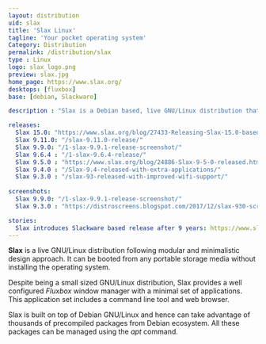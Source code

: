 ```yaml
---
layout: distribution
uid: slax
title: 'Slax Linux'
tagline: 'Your pocket operating system'
Category: Distribution
permalink: /distribution/slax
type : Linux
logo: slax_logo.png
preview: slax.jpg
home_page: https://www.slax.org/
desktops: [fluxbox]
base: [debian, Slackware]

description : "Slax is a Debian based, live GNU/Linux distribution that follows a modular design approach. It comes with minimal tools required to run a desktop system"

releases:
  Slax 15.0: "https://www.slax.org/blog/27433-Releasing-Slax-15.0-based-on-Slackware-again-after-9-years-and-11.4-based-on-Debian-.html"
  Slax 9.11.0: "/slax-9.11.0-release/"
  Slax 9.9.0: "/1-slax-9.9.1-release-screenshot/"
  Slax 9.6.4 : "/1-slax-9.6.4-release/"
  Slax 9.5.0 : "https://www.slax.org/blog/24886-Slax-9-5-0-released.html"
  Slax 9.4.0 : "/Slax-9.4-released-with-extra-applications/"
  Slax 9.3.0 : "/slax-93-released-with-improved-wifi-support/"
  
screenshots:
  Slax 9.9.0: "/1-slax-9.9.1-release-screenshot/"
  Slax 9.3.0 : "https://distroscreens.blogspot.com/2017/12/slax-930-screenshots.html"

stories:
  Slax introduces Slackware based release after 9 years: https://www.slax.org/blog/27433-Releasing-Slax-15.0-based-on-Slackware-again-after-9-years-and-11.4-based-on-Debian-.html
---
```


**Slax** is a live GNU/Linux distribution following modular and minimalistic design approach. It can be booted from any portable storage media without installing the operating system.

Despite being a small sized GNU/Linux distribution, Slax provides a well configured *Fluxbox* window manager with a minimal set of applications. This application set includes a command line tool and web browser.

Slax is built on top of Debian GNU/Linux and hence can take advantage of thousands of precompiled packages from Debian ecosystem. All these packages can be managed using the *apt* command.